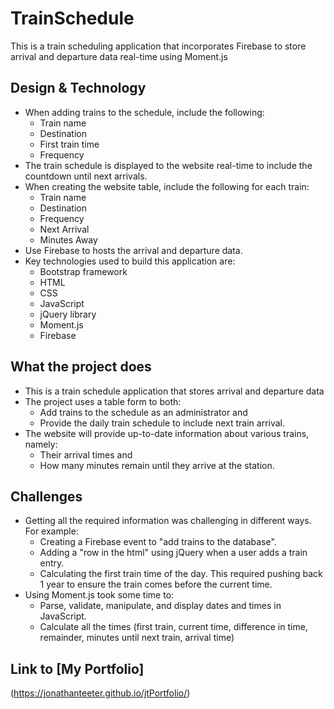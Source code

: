 # TrainSchedule
This is a train scheduling application that incorporates Firebase to store arrival and departure data real-time using Moment.js

## Design & Technology
* When adding trains to the schedule, include the following:
    * Train name
    * Destination
    * First train time
    * Frequency
* The train schedule is displayed to the website real-time to include the countdown until next arrivals.
* When creating the website table, include the following for each train:
    * Train name
    * Destination
    * Frequency
    * Next Arrival
    * Minutes Away
* Use Firebase to hosts the arrival and departure data.
* Key technologies used to build this application are:
    * Bootstrap framework
    * HTML
    * CSS
    * JavaScript
    * jQuery library
    * Moment.js
    * Firebase

## What the project does
* This is a train schedule application that stores arrival and departure data
* The project uses a table form to both:
    * Add trains to the schedule as an administrator and
    * Provide the daily train schedule to include next train arrival. 
* The website will provide up-to-date information about various trains, namely:
    * Their arrival times and 
    * How many minutes remain until they arrive at the station.

## Challenges
* Getting all the required information was challenging in different ways. For example:
    * Creating a Firebase event to "add trains to the database".
    * Adding a "row in the html" using jQuery when a user adds a train entry.
    * Calculating the first train time of the day.  This required pushing back 1 year to ensure the train comes before the current time.
* Using Moment.js took some time to:
    * Parse, validate, manipulate, and display dates and times in JavaScript.
    * Calculate all the times (first train, current time, difference in time, remainder, minutes until next train, arrival time)

## Link to [My Portfolio] 
(https://jonathanteeter.github.io/jtPortfolio/)

